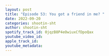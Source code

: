 ```yaml
---
layout: post
title: "Episode 53: You got a friend in me? "
date: 2022-09-20
categories: shootin-sht
author: shootin-sht
spotify_track_id: 0jqzB8P4eOwiuxCfDpoQax
youtube_video_id: 
apple_track_id: 
youtube_metadata: 
---
```

